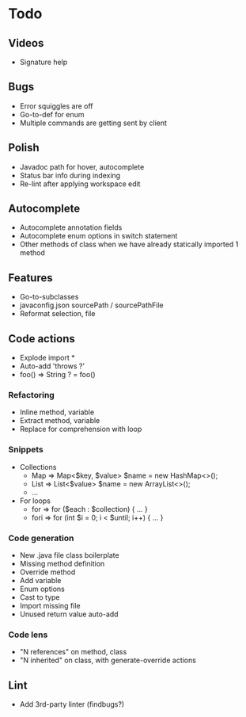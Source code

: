# Todo

## Videos
* Signature help

## Bugs
* Error squiggles are off
* Go-to-def for enum
* Multiple commands are getting sent by client

## Polish
* Javadoc path for hover, autocomplete
* Status bar info during indexing
* Re-lint after applying workspace edit

## Autocomplete
* Autocomplete annotation fields
* Autocomplete enum options in switch statement
* Other methods of class when we have already statically imported 1 method

## Features 
* Go-to-subclasses
* javaconfig.json sourcePath / sourcePathFile
* Reformat selection, file

## Code actions
* Explode import *
* Auto-add 'throws ?'
* foo() => String ? = foo()

### Refactoring
* Inline method, variable
* Extract method, variable
* Replace for comprehension with loop

### Snippets
* Collections
  * Map => Map<$key, $value> $name = new HashMap<>();
  * List => List<$value> $name = new ArrayList<>();
  * ...
* For loops
  * for => for ($each : $collection) { ... }
  * fori => for (int $i = 0; i < $until; i++) { ... }

### Code generation
* New .java file class boilerplate
* Missing method definition
* Override method
* Add variable
* Enum options
* Cast to type
* Import missing file
* Unused return value auto-add

### Code lens
* "N references" on method, class
* "N inherited" on class, with generate-override actions

## Lint
* Add 3rd-party linter (findbugs?)